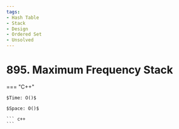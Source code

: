 ```yaml
---
tags:
- Hash Table
- Stack
- Design
- Ordered Set
- Unsolved
---
```



# 895. Maximum Frequency Stack

=== "C++"

    $Time: O()$

    $Space: O()$

    ``` c++
    ```